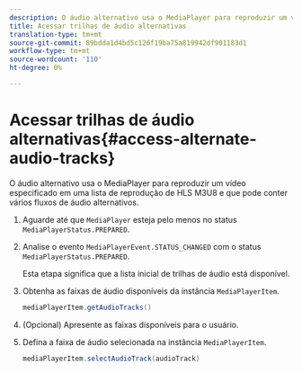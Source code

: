 ```yaml
---
description: O áudio alternativo usa o MediaPlayer para reproduzir um vídeo especificado em uma lista de reprodução de HLS M3U8 e que pode conter vários fluxos de áudio alternativos.
title: Acessar trilhas de áudio alternativas
translation-type: tm+mt
source-git-commit: 89bdda1d4bd5c126f19ba75a819942df901183d1
workflow-type: tm+mt
source-wordcount: '110'
ht-degree: 0%

---
```



# Acessar trilhas de áudio alternativas{#access-alternate-audio-tracks}

O áudio alternativo usa o MediaPlayer para reproduzir um vídeo especificado em uma lista de reprodução de HLS M3U8 e que pode conter vários fluxos de áudio alternativos.

1. Aguarde até que `MediaPlayer` esteja pelo menos no status `MediaPlayerStatus.PREPARED`.
1. Analise o evento `MediaPlayerEvent.STATUS_CHANGED` com o status `MediaPlayerStatus.PREPARED`.

   Esta etapa significa que a lista inicial de trilhas de áudio está disponível.

1. Obtenha as faixas de áudio disponíveis da instância `MediaPlayerItem`.

   ```java
   mediaPlayerItem.getAudioTracks()
   ```

1. (Opcional) Apresente as faixas disponíveis para o usuário.
1. Defina a faixa de áudio selecionada na instância `MediaPlayerItem`.

   ```java
   mediaPlayerItem.selectAudioTrack(audioTrack)
   ```
